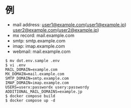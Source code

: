 # 例
- mail address: user1@example.com(user1@example.jp) user2@example.com(user2@example.jp)
- mx record: mail.example.com
- smtp: smtp.example.com
- imap: imap.example.com
- webmail: mail.example.com
```
$ mv dot.env.sample .env
$ vi .env
MAIL_DOMAIN=example.com
MX_DOMAIN=mail.example.com
SMTP_DOMAIN=smtp.example.com
IMAP_DOMAIN=imap.example.com
USERS=userx:passwordx usery:passwordy
ADDITIONAL_MAIL_DOMAINS=example.jp
$ docker compose build
$ docker compose up -d
```
